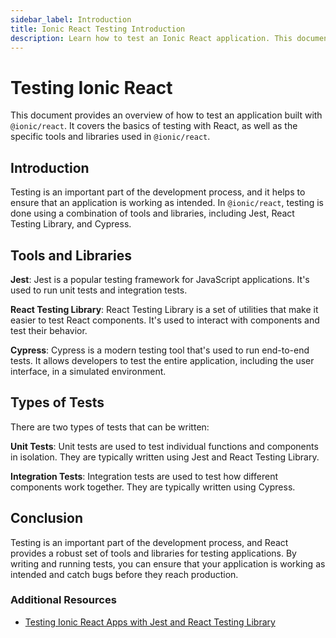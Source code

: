```yaml
---
sidebar_label: Introduction
title: Ionic React Testing Introduction
description: Learn how to test an Ionic React application. This document provides an overview of how to test an application built with @ionic/react.
---
```


# Testing Ionic React

This document provides an overview of how to test an application built with `@ionic/react`. It covers the basics of testing with React, as well as the specific tools and libraries used in `@ionic/react`.

## Introduction

Testing is an important part of the development process, and it helps to ensure that an application is working as intended. In `@ionic/react`, testing is done using a combination of tools and libraries, including Jest, React Testing Library, and Cypress.

## Tools and Libraries

**Jest**: Jest is a popular testing framework for JavaScript applications. It's used to run unit tests and integration tests.

**React Testing Library**: React Testing Library is a set of utilities that make it easier to test React components. It's used to interact with components and test their behavior.

**Cypress**: Cypress is a modern testing tool that's used to run end-to-end tests. It allows developers to test the entire application, including the user interface, in a simulated environment.

## Types of Tests

There are two types of tests that can be written:

**Unit Tests**: Unit tests are used to test individual functions and components in isolation. They are typically written using Jest and React Testing Library.

**Integration Tests**: Integration tests are used to test how different components work together. They are typically written using Cypress.

## Conclusion

Testing is an important part of the development process, and React provides a robust set of tools and libraries for testing applications. By writing and running tests, you can ensure that your application is working as intended and catch bugs before they reach production.

### Additional Resources

- [Testing Ionic React Apps with Jest and React Testing Library](https://ionicframework.com/blog/testing-ionic-react-apps-with-jest-and-react-testing-library/)
